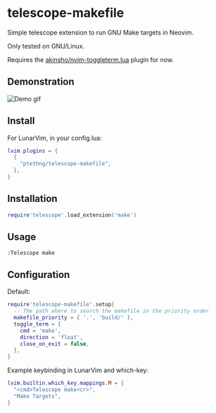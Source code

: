 # telescope-makefile
Simple telescope extension to run GNU Make targets in Neovim.

Only tested on GNU/Linux.

Requires the [akinsho/nvim-toggleterm.lua](https://github.com/akinsho/nvim-toggleterm.lua) plugin for now.

## Demonstration
![Demo gif](https://gist.github.com/ptethng/7ac7f9c91a44f015d8fadea373f000d2/raw/fbdfa68fa3b9133884bd6e402898224db620ebb0/box-210809-2336-36.gif)

## Install
For LunarVim, in your config.lua:
```lua
lvim.plugins = {
  {
    "ptethng/telescope-makefile",
  },
}
```

## Installation
```lua
require'telescope'.load_extension('make')
```
## Usage
```vim
:Telescope make
```
## Configuration
Default:
```lua
require'telescope-makefile'.setup{
  -- The path where to search the makefile in the priority order
  makefile_priority = { '.', 'build/' },
  toggle_term = {
    cmd = 'make',
    direction = 'float',
    close_on_exit = false,
  },
}
```

Example keybinding in LunarVim and which-key:
```lua
lvim.builtin.which_key.mappings.M = {
  "<cmd>Telescope make<cr>",
  "Make Targets",
}
```
